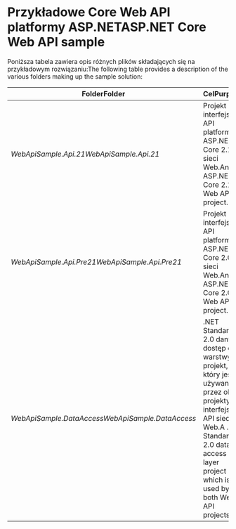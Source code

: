 # <a name="aspnet-core-web-api-sample"></a><span data-ttu-id="4d4e3-101">Przykładowe Core Web API platformy ASP.NET</span><span class="sxs-lookup"><span data-stu-id="4d4e3-101">ASP.NET Core Web API sample</span></span>

<span data-ttu-id="4d4e3-102">Poniższa tabela zawiera opis różnych plików składających się na przykładowym rozwiązaniu:</span><span class="sxs-lookup"><span data-stu-id="4d4e3-102">The following table provides a description of the various folders making up the sample solution:</span></span>

|              <span data-ttu-id="4d4e3-103">Folder</span><span class="sxs-lookup"><span data-stu-id="4d4e3-103">Folder</span></span>              |                                        <span data-ttu-id="4d4e3-104">Cel</span><span class="sxs-lookup"><span data-stu-id="4d4e3-104">Purpose</span></span>                                        |
|----------------------------------|---------------------------------------------------------------------------------------|
|   <span data-ttu-id="4d4e3-105">*WebApiSample.Api.21*</span><span class="sxs-lookup"><span data-stu-id="4d4e3-105">*WebApiSample.Api.21*</span></span>   |                         <span data-ttu-id="4d4e3-106">Projekt interfejsu API platformy ASP.NET Core 2.1 w sieci Web.</span><span class="sxs-lookup"><span data-stu-id="4d4e3-106">An ASP.NET Core 2.1 Web API project.</span></span>                          |
| <span data-ttu-id="4d4e3-107">*WebApiSample.Api.Pre21*</span><span class="sxs-lookup"><span data-stu-id="4d4e3-107">*WebApiSample.Api.Pre21*</span></span>  |                         <span data-ttu-id="4d4e3-108">Projekt interfejsu API platformy ASP.NET Core 2.0 sieci Web.</span><span class="sxs-lookup"><span data-stu-id="4d4e3-108">An ASP.NET Core 2.0 Web API project.</span></span>                          |
| <span data-ttu-id="4d4e3-109">*WebApiSample.DataAccess*</span><span class="sxs-lookup"><span data-stu-id="4d4e3-109">*WebApiSample.DataAccess*</span></span> | <span data-ttu-id="4d4e3-110">.NET Standard 2.0 danych dostęp do warstwy projekt, który jest używany przez oba projekty interfejsu API sieci Web.</span><span class="sxs-lookup"><span data-stu-id="4d4e3-110">A .NET Standard 2.0 data access layer project which is used by both Web API projects.</span></span> |

